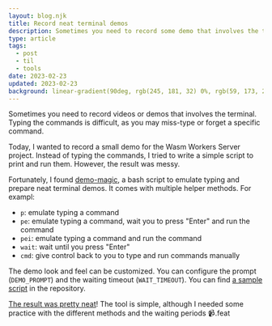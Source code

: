 ```yaml
---
layout: blog.njk
title: Record neat terminal demos
description: Sometimes you need to record some demo that involves the terminal. Typing the commands is difficult and you may need to record the video multiple times. You can create neat terminal demos with demo-magic 
type: article
tags:
  - post
  - til
  - tools
date: 2023-02-23
updated: 2023-02-23
background: linear-gradient(90deg, rgb(245, 181, 32) 0%, rgb(59, 173, 204) 100%);
---
```


Sometimes you need to record videos or demos that involves the terminal. Typing the commands is difficult, as you may miss-type or forget a specific command. 

Today, I wanted to record a small demo for the Wasm Workers Server project. Instead of typing the commands, I tried to write a simple script to print and run them. However, the result was messy.

Fortunately, I found [demo-magic](https://github.com/paxtonhare/demo-magic), a bash script to emulate typing and prepare neat terminal demos. It comes with multiple helper methods. For exampl:

- `p`: emulate typing a command
- `pe`: emulate typing a command, wait you to press "Enter" and run the command
- `pei`: emulate typing a command and run the command
- `wait`: wait until you press "Enter"
- `cmd`: give control back to you to type and run commands manually

The demo look and feel can be customized. You can configure the prompt (`DEMO_PROMPT`) and the waiting timeout (`WAIT_TIMEOUT`). You can find [a sample script](https://github.com/paxtonhare/demo-magic/blob/master/samples/demo-template.sh) in the repository. 

[The result was pretty neat](https://twitter.com/vmwwasm/status/1628827270369488901)! The tool is simple, although I needed some practice with the different methods and the waiting periods 📹.feat
